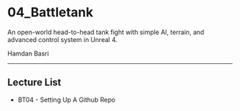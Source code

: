 # 04_Battletank
An open-world head-to-head tank fight with simple AI, terrain, and advanced control system in Unreal 4.

Hamdan Basri

---

## Lecture List
* BT04 - Setting Up A Github Repo
